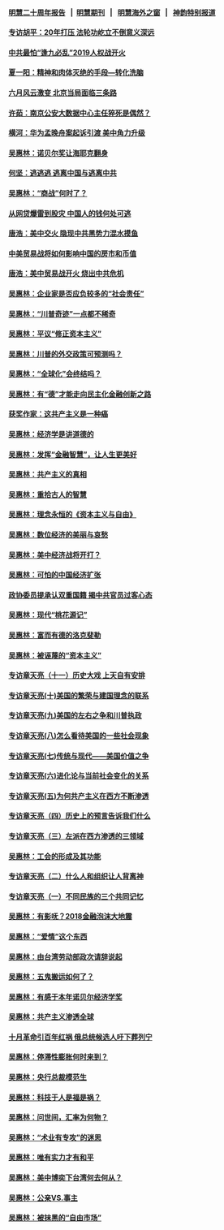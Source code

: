 #### [明慧二十周年报告](https://github.com/gfw-breaker/mh-reports/blob/master/README.md?t=07231742) &nbsp;&nbsp;|&nbsp;&nbsp;[明慧期刊](https://github.com/gfw-breaker/mh-qikan) &nbsp;&nbsp;|&nbsp;&nbsp; [明慧海外之窗](https://github.com/gfw-breaker/mh-news/blob/master/README.md?t=07231742) &nbsp;&nbsp;|&nbsp;&nbsp; [神韵特别报道](https://github.com/gfw-breaker/mh-news/blob/master/shenyun.md?t=07231742) 

#### [专访胡平：20年打压 法轮功屹立不倒意义深远](../pages/nsc423/n11398800.md?t=07231742) 

#### [中共最怕“逢九必乱”2019人权战开火](../pages/nsc423/n11385248.md?t=07231742) 

#### [夏一阳：精神和肉体灭绝的手段—转化洗脑](../pages/nsc423/n11368250.md?t=07231742) 

#### [六月风云激变 北京当局面临三条路](../pages/nsc423/n11313668.md?t=07231742) 

#### [许茹：南京公安大数据中心主任猝死是偶然？](../pages/nsc423/n11064744.md?t=07231742) 

#### [横河：华为孟晚舟案起诉引渡 美中角力升级](../pages/nsc423/n11027230.md?t=07231742) 

#### [吴惠林：诺贝尔奖让海耶克翻身](../pages/nsc423/n10890049.md?t=07231742) 

#### [何坚：逃逃逃 逃离中国与逃离中共](../pages/nsc423/n10592891.md?t=07231742) 

#### [吴惠林：“商战”何时了？](../pages/nsc423/n10573558.md?t=07231742) 

#### [从网贷爆雷到股灾 中国人的钱何处可逃](../pages/nsc423/n10572800.md?t=07231742) 

#### [唐浩：美中交火 隐现中共黑势力混水摸鱼](../pages/nsc423/n10544040.md?t=07231742) 

#### [中美贸易战将如何影响中国的房市和币值](../pages/nsc423/n10543697.md?t=07231742) 

#### [唐浩：美中贸易战开火 烧出中共危机](../pages/nsc423/n10540126.md?t=07231742) 

#### [吴惠林：企业家是否应负较多的“社会责任”](../pages/nsc423/n10535022.md?t=07231742) 

#### [吴惠林：“川普奇迹”一点都不稀奇](../pages/nsc423/n10512808.md?t=07231742) 

#### [吴惠林：平议“修正资本主义”](../pages/nsc423/n10495724.md?t=07231742) 

#### [吴惠林：川普的外交政策可预测吗？](../pages/nsc423/n10462387.md?t=07231742) 

#### [吴惠林：“全球化”会终结吗？](../pages/nsc423/n10452838.md?t=07231742) 

#### [吴惠林：有“德”才能走向民主化金融创新之路](../pages/nsc423/n10432292.md?t=07231742) 

#### [获奖作家：这共产主义是一种癌](../pages/nsc423/n10431541.md?t=07231742) 

#### [吴惠林：经济学是讲道德的](../pages/nsc423/n10398014.md?t=07231742) 

#### [吴惠林：发挥“金融智慧”，让人生更美好](../pages/nsc423/n10375019.md?t=07231742) 

#### [吴惠林：共产主义的真相](../pages/nsc423/n10351394.md?t=07231742) 

#### [吴惠林：重拾古人的智慧](../pages/nsc423/n10337691.md?t=07231742) 

#### [吴惠林：理念永恒的《资本主义与自由》](../pages/nsc423/n10316274.md?t=07231742) 

#### [吴惠林：数位经济的美丽与哀愁](../pages/nsc423/n10292946.md?t=07231742) 

#### [吴惠林：美中经济战将开打？](../pages/nsc423/n10258825.md?t=07231742) 

#### [吴惠林：可怕的中国经济扩张](../pages/nsc423/n10219147.md?t=07231742) 

#### [政协委员提承认双重国籍 揭中共官员过客心态](../pages/nsc423/n10208809.md?t=07231742) 

#### [吴惠林：现代“桃花源记”](../pages/nsc423/n10185234.md?t=07231742) 

#### [吴惠林：富而有德的洛克斐勒](../pages/nsc423/n10142264.md?t=07231742) 

#### [吴惠林：被诬蔑的“资本主义”](../pages/nsc423/n10124816.md?t=07231742) 

#### [专访章天亮（十一）历史大戏 上天自有安排](../pages/nsc423/n10094905.md?t=07231742) 

#### [专访章天亮(十)美国的繁荣与建国理念的联系](../pages/nsc423/n10094899.md?t=07231742) 

#### [专访章天亮(九)美国的左右之争和川普执政](../pages/nsc423/n10094889.md?t=07231742) 

#### [专访章天亮(八)怎么看待美国的一些社会现象](../pages/nsc423/n10094857.md?t=07231742) 

#### [专访章天亮(七)传统与现代——美国价值之争](../pages/nsc423/n10093140.md?t=07231742) 

#### [专访章天亮(六)进化论与当前社会变化的关系](../pages/nsc423/n10092036.md?t=07231742) 

#### [专访章天亮(五)为何共产主义在西方不断渗透](../pages/nsc423/n10083620.md?t=07231742) 

#### [专访章天亮（四）历史上的预言告诉我们什么](../pages/nsc423/n10083606.md?t=07231742) 

#### [专访章天亮（三）左派在西方渗透的三领域](../pages/nsc423/n10081115.md?t=07231742) 

#### [吴惠林：工会的形成及其功能](../pages/nsc423/n10080633.md?t=07231742) 

#### [专访章天亮（二）什么人和组织让人背离神](../pages/nsc423/n10076637.md?t=07231742) 

#### [专访章天亮（一）不同民族的三个共同记忆](../pages/nsc423/n10074188.md?t=07231742) 

#### [吴惠林：有影呒？2018金融泡沫大地震](../pages/nsc423/n10040534.md?t=07231742) 

#### [吴惠林：“爱情”这个东西](../pages/nsc423/n10019423.md?t=07231742) 

#### [吴惠林：由台湾劳动部政次请辞说起](../pages/nsc423/n9979679.md?t=07231742) 

#### [吴惠林：五鬼搬运如何了？](../pages/nsc423/n9925338.md?t=07231742) 

#### [吴惠林：有感于本年诺贝尔经济学奖](../pages/nsc423/n9871883.md?t=07231742) 

#### [吴惠林：共产主义渗透全球](../pages/nsc423/n9812748.md?t=07231742) 

#### [十月革命引百年红祸 俄总统候选人吁下葬列宁](../pages/nsc423/n9810182.md?t=07231742) 

#### [吴惠林：停滞性膨胀何时来到？](../pages/nsc423/n9764136.md?t=07231742) 

#### [吴惠林：央行总裁模范生](../pages/nsc423/n9728134.md?t=07231742) 

#### [吴惠林：科技于人是福是祸？](../pages/nsc423/n9672982.md?t=07231742) 

#### [吴惠林：问世间，汇率为何物？](../pages/nsc423/n9621788.md?t=07231742) 

#### [吴惠林：“术业有专攻”的迷思](../pages/nsc423/n9580363.md?t=07231742) 

#### [吴惠林：唯有实力才有和平](../pages/nsc423/n9529599.md?t=07231742) 

#### [吴惠林：美中博奕下台湾何去何从？](../pages/nsc423/n9483598.md?t=07231742) 

#### [吴惠林：公亲VS.事主](../pages/nsc423/n9425637.md?t=07231742) 

#### [吴惠林：被抹黑的“自由市场”](../pages/nsc423/n9351545.md?t=07231742) 

